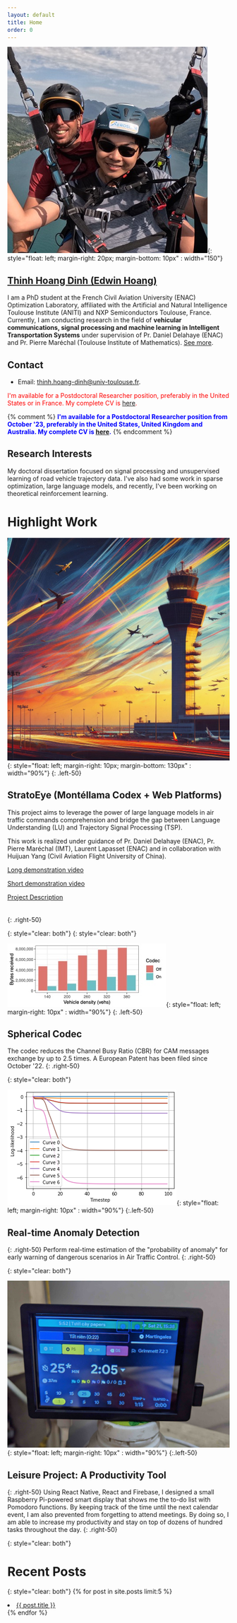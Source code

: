 ```yaml
---
layout: default
title: Home
order: 0
---
```

![image](thinh.jpg){: style="float: left; margin-right: 20px; margin-bottom: 10px" : width="150"}
## [Thinh Hoang Dinh (Edwin Hoang)](about.md) 
I am a PhD student at the French Civil Aviation University (ENAC) Optimization Laboratory, affiliated with the Artificial and Natural Intelligence Toulouse Institute (ANITI) and NXP Semiconductors Toulouse, France. Currently, I am conducting research in the field of **vehicular communications, signal processing and machine learning in Intelligent Transportation Systems** under supervision of Pr. Daniel Delahaye (ENAC) and Pr. Pierre Maréchal (Toulouse Institute of Mathematics). [See more](about.md).

## Contact
- Email: [thinh.hoang-dinh@univ-toulouse.fr](mailto:thinh.hoang-dinh@univ-toulouse.fr).

<span style="color: red">I'm available for a Postdoctoral Researcher position, preferably in the United States or in France. My complete CV is [here](cv.pdf).</span>

{% comment %}
<span style="color: blue">**I'm available for a Postdoctoral Researcher position from October '23, preferably in the United States, United Kingdom and Australia. My complete CV is [here](cv.pdf).**</span>
{% endcomment %}

## Research Interests
My doctoral dissertation focused on signal processing and unsupervised learning of road vehicle trajectory data. I've also had some work in sparse optimization, large language models, and recently, I've been working on theoretical reinforcement learning.

# Highlight Work

![image](stratoeye.jpg){: style="float: left; margin-right: 10px; margin-bottom: 130px" : width="90%"}
{: .left-50}

## StratoEye (Montéllama Codex + Web Platforms)

This project aims to leverage the power of large language models in air traffic commands comprehension and bridge the gap between Language Understanding (LU) and Trajectory Signal Processing (TSP).

This work is realized under guidance of Pr. Daniel Delahaye (ENAC), Pr. Pierre Maréchal (IMT), Laurent Lapasset (ENAC) and in collaboration with Huijuan Yang (Civil Aviation Flight University of China).

[Long demonstration video](https://youtu.be/5iVBMxKoQzo?si=0W9BcUABG7KrwigL)

[Short demonstration video](https://www.youtube.com/watch?v=SjR---olr7k)

[Project Description](StratoEyeSite.pdf)

<div style="height: 20px"></div>
{: .right-50}

{: style="clear: both"}
{: style="clear: both"}

![image](scodec.jpg){: style="float: left; margin-right: 10px" : width="90%"}
{: .left-50}

## Spherical Codec
The codec reduces the Channel Busy Ratio (CBR) for CAM messages exchange by up to 2.5 times.
A European Patent has been filed since October '22.
{: .right-50}


{: style="clear: both"}

![image](nonoisellh.png){: style="float: left; margin-right: 10px" : width="90%"}
{:.left-50}

## Real-time Anomaly Detection
{: .right-50}
Perform real-time estimation of the "probability of anomaly" for early warning of dangerous scenarios in Air Traffic Control.
{: .right-50}


{: style="clear: both"}

![image](paymehardware.jpg){: style="float: left; margin-right: 10px" : width="90%"}
{:.left-50}

## Leisure Project: A Productivity Tool
{: .right-50}
Using React Native, React and Firebase, I designed a small Raspberry Pi-powered smart display that shows me the to-do list with Pomodoro functions. By keeping track of the time until the next calendar event, I am also prevented from forgetting to attend meetings. By doing so, I am able to increase my productivity and stay on top of dozens of hundred tasks throughout the day.
{: .right-50}

{: style="clear: both"}

# Recent Posts
{: style="clear: both"}
{% for post in site.posts limit:5 %}  
  <li><a href="{{ BASE_PATH }}{{ post.url }}">{{ post.title }}</a></li>  
{% endfor %}  